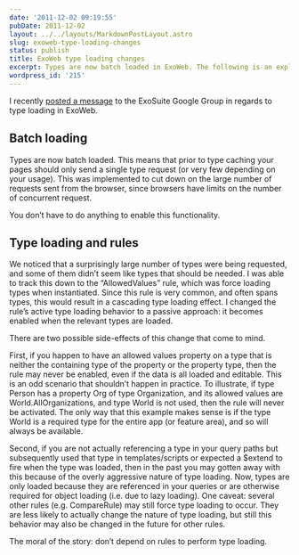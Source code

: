 ```yaml
---
date: '2011-12-02 09:19:55'
pubDate: 2011-12-02
layout: ../../layouts/MarkdownPostLayout.astro
slug: exoweb-type-loading-changes
status: publish
title: ExoWeb type loading changes
excerpt: Types are now batch loaded in ExoWeb. The following is an explanation of the changes.
wordpress_id: '215'
---
```


I recently [posted a message](http://groups.google.com/group/exosuite/browse_thread/thread/83ed447767348b75) to the ExoSuite Google Group in regards to type loading in ExoWeb.


## Batch loading


Types are now batch loaded. This means that prior to type caching your pages should only send a single type request (or very few depending on your usage). This was implemented to cut down on the large number of requests sent from the browser, since browsers have limits on the number of concurrent request.

You don’t have to do anything to enable this functionality.


## Type loading and rules


We noticed that a surprisingly large number of types were being requested, and some of them didn’t seem like types that should be needed. I was able to track this down to the “AllowedValues” rule, which was force loading types when instantiated. Since this rule is very common, and often spans types, this would result in a cascading type loading effect. I changed the rule’s active type loading behavior to a passive approach: it becomes enabled when the relevant types are loaded.

There are two possible side-effects of this change that come to mind.

First, if you happen to have an allowed values property on a type that is neither the containing type of the property or the property type, then the rule may never be enabled, even if the data is all loaded and editable. This is an odd scenario that shouldn’t happen in practice. To illustrate, if type Person has a property Org of type Organization, and its allowed values are World.AllOrganizations, and type World is not used, then the rule will never be activated. The only way that this example makes sense is if the type World is a required type for the entire app (or feature area), and so will always be available.

Second, if you are not actually referencing a type in your query paths but subsequently used that type in templates/scripts or expected a $extend to fire when the type was loaded, then in the past you may gotten away with this because of the overly aggressive nature of type loading. Now, types are only loaded because they are referenced in your queries or are otherwise required for object loading (i.e. due to lazy loading). One caveat: several other rules (e.g. CompareRule) may still force type loading to occur. They are less likely to actually change the nature of type loading, but still this behavior may also be changed in the future for other rules.

The moral of the story: don’t depend on rules to perform type loading.
